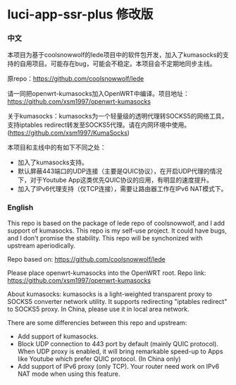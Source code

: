 # luci-app-ssr-plus 修改版
### 中文
本项目为基于coolsnowwolf的lede项目中的软件包开发，加入了kumasocks的支持的自用项目。可能存在bug，可能会不稳定。本项目会不定期地同步主线。

原repo：https://github.com/coolsnowwolf/lede

请一同把openwrt-kumasocks加入OpenWRT中编译。项目地址：https://github.com/xsm1997/openwrt-kumasocks

关于kumasocks：kumasocks为一个轻量级的透明代理转SOCKS5的网络工具，支持iptables redirect转发至SOCKS5代理。请在内网环境中使用。(https://github.com/xsm1997/KumaSocks)

本项目和主线中的有如下不同之处：

+ 加入了kumasocks支持。
+ 默认屏蔽443端口的UDP连接（主要是QUIC协议），在开启UDP代理的情况下，对于Youtube App这类优先QUIC协议的应用，有明显的速度提升。
+ 加入了IPv6代理支持（仅TCP连接），需要让路由器工作在IPv6 NAT模式下。

### English

This repo is based on the package of lede repo of coolsnowwolf, and I add support of kumasocks. This repo is my self-use project. It could have bugs, and I don't promise the stability. This repo will be synchonized with upstream aperiodically.

Repo based on: https://github.com/coolsnowwolf/lede

Please place openwrt-kumasocks into the OpenWRT root. Repo link: https://github.com/xsm1997/openwrt-kumasocks

About kumasocks: kumasocks is a light-weighted transparent proxy to SOCKS5 converter network utility. It supports redirecting "iptables redirect" to SOCKS5 proxy. In China, please use it in local area network.

There are some differencies between this repo and upstream:

+ Add support of kumasocks.
+ Block UDP connection to 443 port by default (mainly QUIC protocol). When UDP proxy is enabled, it will bring remarkable speed-up to Apps like Youtube which prefer QUIC protocol. (In China only)
+ Add support of IPv6 proxy (only TCP). Your router need work on IPv6 NAT mode when using this feature.
